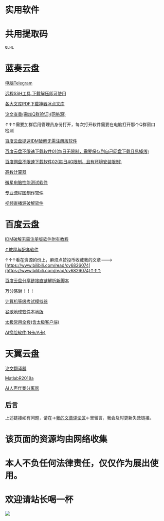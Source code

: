 # 实用软件


# 共用提取码

```python
QLHL
```

# 蓝奏云盘

[电脑Telegram](https://spiritlhl.lanzoui.com/iHSlYr17sve)

[远程SSH工具,下载解压即可使用](https://spiritlhl.lanzoui.com/i2PVDr187ng)

[各大文库PDF下载神器冰点文库](https://spiritlhl.lanzoui.com/iJLzVmat9rc)

[论文查重(需加Q群验证)(网络源)](https://www.lanzoux.com/inisafj87aj)

↑↑↑需要加群后用管理员身份打开，每次打开软件需要在电脑打开那个Q群窗口检测

[百度云盘提速IDM破解无需注册版软件](https://spiritlhl.lanzous.com/iEc83eqnpha)

[百度云盘不限速下载软件01(每日无限制，需要保存到自己网盘下载且易掉线)](https://spiritlhl.lanzous.com/ijqUuelubmd)

[百度网盘不限速下载软件02(每日4G限制，且有环境安装限制)](https://spiritlhl.lanzous.com/ivh3lei4uef)

[高数计算器](https://spiritlhl.lanzous.com/ifFNUeeli5c)

[微星电脑性能测试软件](https://spiritlhl.lanzous.com/i88Zjeluamh)

[专业流程图制作软件](https://spiritlhl.lanzous.com/iNk46ec799g)

[视频直播源破解软件](https://spiritlhl.lanzous.com/izTXWec74re)

# 百度云盘

[IDM破解无需注册版软件附有教程](https://pan.baidu.com/s/1PRG6Syrw5xfjZmx_8H0Wgg)

[↑教程与配套软件](http://pan-yz.chaoxing.com/share/info/dd0b8215bef457e3)

↑↑↑看在资源的份上，麻烦点赞投币收藏我的文章--->[https://www.bilibili.com/read/cv6826074](https://www.bilibili.com/read/cv6826074)↑↑↑

[百度云盘分享链接直链解析新脚本](https://greasyfork.org/zh-CN/scripts/409883-%E7%99%BE%E5%BA%A6%E7%BD%91%E7%9B%98%E7%9B%B4%E9%93%BE%E6%9E%81%E9%80%9F%E4%B8%8B%E8%BD%BD%E5%8A%A9%E6%89%8B)

万分感谢！！！

[计算机等级考试模拟器](https://pan.baidu.com/s/18wlhihdZeikpmt1epEgWpw)

[谷歌地球软件本地版](https://pan.baidu.com/s/1OiyjNgqTAgLxMq1bfSgHPw)

[太极常用全套(含太极客户端)](https://pan.baidu.com/s/1_1mpOQ_tgSzebO-VPEokIA)

[AI换脸软件(N卡/A卡)](https://pan.baidu.com/s/1h5PMur_jEXNmixrnas4wIA)


# 天翼云盘

[论文翻译器](https://cloud.189.cn/t/ABrInmfEZ7fa)

[MatlabR2018a](https://cloud.189.cn/t/QnQrYrANrUZz)

[AI人声伴奏分离器](https://quqi.avyeld.com/s/4082115/DuwHzCWuCG711IBT)

## 后言 

上述链接如有问题，请在->[我的文章评论区](https://www.bilibili.com/read/cv6826074)<-里留言，我会及时更新失效链接。

# 该页面的资源均由网络收集

# 本人不负任何法律责任，仅仅作为展出使用。

# 欢迎请站长喝一杯

![](http://www.spiritclub.top/zz.jpg)
